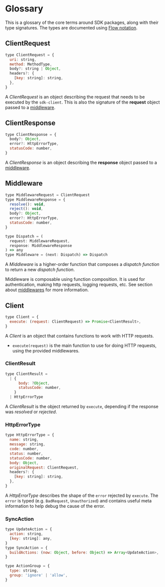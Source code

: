 # Glossary

This is a glossary of the core terms around SDK packages, along with their type signatures. The types are documented using [Flow notation](https://flow.org/en/docs/types/).

## ClientRequest

```js
type ClientRequest = {
  uri: string,
  method: MethodType,
  body?: string | Object,
  headers?: {
    [key: string]: string,
  },
}
```

A _ClientRequest_ is an object describing the request that needs to be executed by the `sdk-client`. This is also the signature of the **request** object passed to a [middleware](/sdk/Middlewares.md).

## ClientResponse

```js
type ClientResponse = {
  body?: Object,
  error?: HttpErrorType,
  statusCode: number,
}
```

A _ClientResponse_ is an object describing the **response** object passed to a [middleware](/sdk/Middlewares.md).

## Middleware

```js
type MiddlewareRequest = ClientRequest
type MiddlewareResponse = {
  resolve(): void,
  reject(): void,
  body?: Object,
  error?: HttpErrorType,
  statusCode: number,
}

type Dispatch = (
  request: MiddlewareRequest,
  response: MiddlewareResponse
) => any
type Middleware = (next: Dispatch) => Dispatch
```

A _Middleware_ is a higher-order function that composes a _dispatch function_ to return a new _dispatch function_.

Middleware is composable using function composition. It is used for authentication, making http requests, logging requests, etc. See section about [middlewares](/sdk/Middlewares.md) for more information.

## Client

```js
type Client = {
  execute: (request: ClientRequest) => Promise<ClientResult>,
}
```

A _Client_ is an object that contains functions to work with HTTP requests.

- `execute(request)` is the main function to use for doing HTTP requests, using the provided middlewares.

### ClientResult

```js
type ClientResult =
  | {
      body: ?Object,
      statusCode: number,
    }
  | HttpErrorType
```

A _ClientResult_ is the object returned by `execute`, depending if the response was _resolved_ or _rejected_.

### HttpErrorType

```js
type HttpErrorType = {
  name: string,
  message: string,
  code: number,
  status: number,
  statusCode: number,
  body: Object,
  originalRequest: ClientRequest,
  headers?: {
    [key: string]: string,
  },
}
```

A _HttpErrorType_ describes the shape of the `error` rejected by `execute`. The `error` is typed (e.g. `BadRequest`, `Unauthorized`) and contains useful meta information to help debug the cause of the error.

### SyncAction

```js
type UpdateAction = {
  action: string,
  [key: string]: any,
}
type SyncAction = {
  buildActions: (now: Object, before: Object) => Array<UpdateAction>,
}

type ActionGroup = {
  type: string,
  group: 'ignore' | 'allow',
}
```
